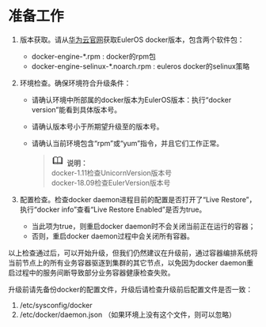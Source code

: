 # 准备工作<a name="ZH-CN_TOPIC_0184808218"></a>

1.  版本获取。请从[华为云官网](https://support.huawei.com)获取EulerOS docker版本，包含两个软件包：
    -   docker-engine-\*.rpm : docker的rpm包
    -   docker-engine-selinux-\*.noarch.rpm : euleros docker的selinux策略

2.  环境检查。确保环境符合升级条件：
    -   请确认环境中所部属的docker版本为EulerOS版本：执行“docker version”能看到具体版本号。
    -   请确认版本号小于所期望升级至的版本号。
    -   请确认当前环境包含“rpm”或“yum”指令，并且它们工作正常。

        >![](public_sys-resources/icon-note.gif) **说明：**   
        >docker-1.11检查UnicornVersion版本号  
        >docker-18.09检查EulerVersion版本号  


3.  配置检查。检查docker daemon进程目前的配置是否打开了“Live Restore”，执行“docker info”查看“Live Restore Enabled”是否为true。
    -   当此项为true，则重启docker daemon时不会关闭当前正在运行的容器；
    -   否则，重启docker daemon过程中会关闭所有容器。


以上检查通过后，可以开始升级，但我们仍然建议在升级前，通过容器编排系统将当前节点上的所有业务容器驱逐到集群的其它节点，以免因为docker daemon重启过程中的服务间断导致部分业务容器健康检查失败。

升级前请先备份docker的配置文件，升级后请检查升级前后配置文件是否一致：

1.  /etc/sysconfig/docker
2.  /etc/docker/daemon.json （如果环境上没有这个文件，则可以忽略）

